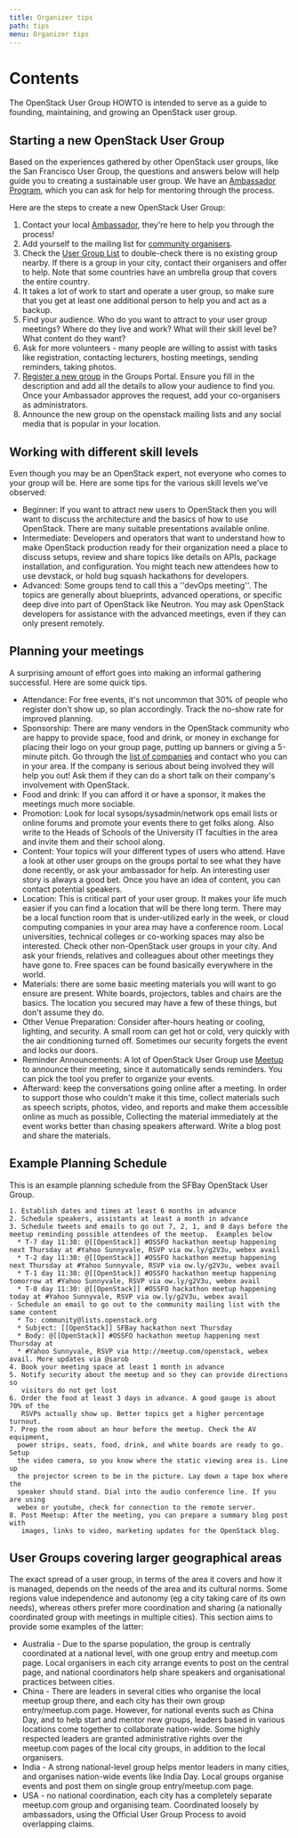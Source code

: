 ```yaml
---
title: Organizer tips
path: tips
menu: Organizer tips
---
```


Contents
========
The OpenStack User Group HOWTO is intended to serve as a guide to founding,
maintaining, and growing an OpenStack user group.

Starting a new OpenStack User Group
-----------------------------------

Based on the experiences gathered by other OpenStack user groups, like the
San Francisco User Group, the questions and answers below will help guide
you to creating a sustainable user group. We have an
[Ambassador Program](https://groups.openstack.org/ambassador-program),
which you can ask for help for mentoring through the process.

Here are the steps to create a new OpenStack User Group:

1. Contact your local [Ambassador](https://groups.openstack.org/ambassador-program),
   they're here to help you through the process!
2. Add yourself to the mailing list for
   [community organisers](http://lists.openstack.org/cgi-bin/mailman/listinfo/community).
3. Check the [User Group List](https://groups.openstack.org/) to double-check
   there is no existing group nearby. If there is a group in your city,
   contact their organisers and offer to help. Note that some countries have
   an umbrella group that covers the entire country.
4. It takes a lot of work to start and operate a user group, so make sure that
   you get at least one additional person to help you and act as a backup.
5. Find your audience. Who do you want to attract to your user group meetings?
   Where do they live and work? What will their skill level be? What content
   do they want?
6. Ask for more volunteers - many people are willing to assist with tasks like
   registration, contacting lecturers, hosting meetings, sending reminders,
   taking photos.
7. [Register a new group](https://groups.openstack.org/node/add/group) in the
   Groups Portal. Ensure you fill in the description and add all the details
   to allow your audience to find you. Once your Ambassador approves the
   request, add your co-organisers as administrators.
8. Announce the new group on the openstack mailing lists and any social media
   that is popular in your location.

Working with different skill levels
-----------------------------------
Even though you may be an OpenStack expert, not everyone who comes to your
group will be. Here are some tips for the various skill levels we've observed:

- Beginner: If you want to attract new users to OpenStack then you will want
  to discuss the architecture and the basics of how to use OpenStack.
  There are many suitable presentations available online.
- Intermediate:  Developers and operators that want to understand how to make
  OpenStack production ready for their organization need a place to discuss
  setups, review and share topics like details on APIs, package installation,
  and configuration. You might teach new attendees how to use devstack, or
  hold bug squash hackathons for developers.
- Advanced: Some groups tend to call this a ''devOps meeting''. The topics
  are generally about blueprints, advanced operations, or specific deep dive
  into part of OpenStack like Neutron. You may ask OpenStack developers for
  assistance with the advanced meetings, even if they can only present
  remotely.

Planning your meetings
----------------------
A surprising amount of effort goes into making an informal gathering
successful. Here are some quick tips.

- Attendance: For free events, it's not uncommon that 30% of people who
  register don't show up, so plan accordingly. Track the no-show rate for
  improved planning.
- Sponsorship: There are many vendors in the OpenStack community who are
  happy to provide space, food and drink, or money in exchange for placing
  their logo on your group page, putting up banners or giving a 5-minute pitch.
  Go through the [list of companies](http://openstack.org/community/companies/)
  and contact who you can in your area. If the company is serious about being
  involved they will help you out! Ask them if they can do a short talk on
  their company's involvement with OpenStack.
- Food and drink: If you can afford it or have a sponsor, it makes the
  meetings much more sociable.
- Promotion: Look for local sysops/sysadmin/network ops email lists or online
  forums and promote your events there to get folks along. Also write to the
  Heads of Schools of the University IT faculties in the area and
  invite them and their school along.
- Content: Your topics will your different types of users who attend. Have a
  look at other user groups on the groups portal to see what they have done
  recently, or ask your ambassador for help. An interesting user story is
  always a good  bet. Once you have an idea of content, you can contact
  potential speakers.
- Location: This is critical part of your user group. It makes your life much
  easier if you can find a location that will be there long term. There may
  be a local function room that is under-utilized early in the week, or
  cloud computing companies in your area may have a conference room. Local
  universities, technical colleges or co-working spaces may also be interested.
  Check other non-OpenStack user groups in your city. And ask your friends,
  relatives and colleagues about other meetings they have gone to. Free spaces
  can be found basically everywhere in the world.
- Materials: there are some basic meeting materials you will want to go ensure
  are present. White boards, projectors, tables and chairs are the basics.
  The location you secured may have a few of these things, but don't assume
  they do.
- Other Venue Preparation: Consider after-hours heating or cooling, lighting,
  and security. A small room can get hot or cold, very quickly with the air
  conditioning turned off. Sometimes our security forgets the event and locks
  our doors.
- Reminder Announcements: A lot of OpenStack User Group use [Meetup](http://meetup.com)
  to announce their meeting, since it automatically sends reminders. You can
  pick the tool you prefer to organize your events.
- Afterward: keep the conversations going online after a meeting. In order to
  support those who couldn't make it this time, collect materials such as
  speech scripts, photos, video, and reports and  make them accessible online
  as much as possible, Collecting the material immediately at the event works
  better than chasing speakers afterward. Write a blog post and share the
  materials.

Example Planning Schedule
-------------------------
This is an example planning schedule from the SFBay OpenStack User Group.

    1. Establish dates and times at least 6 months in advance
    2. Schedule speakers, assistants at least a month in advance
    3. Schedule tweets and emails to go out 7, 2, 1, and 0 days before the meetup reminding possible attendees of the meetup.  Examples below
      * T-7 day 11:30: @[[OpenStack]] #OSSFO hackathon meetup happening next Thursday at #Yahoo Sunnyvale, RSVP via ow.ly/g2V3u, webex avail
      * T-2 day 11:30: @[[OpenStack]] #OSSFO hackathon meetup happening next Thursday at #Yahoo Sunnyvale, RSVP via ow.ly/g2V3u, webex avail
      * T-1 day 11:30: @[[OpenStack]] #OSSFO hackathon meetup happening tomorrow at #Yahoo Sunnyvale, RSVP via ow.ly/g2V3u, webex avail
      * T-0 day 11:30: @[[OpenStack]] #OSSFO hackathon meetup happening today at #Yahoo Sunnyvale, RSVP via ow.ly/g2V3u, webex avail
    - Schedule an email to go out to the community mailing list with the same content
      * To: community@lists.openstack.org
      * Subject: [[OpenStack]] SFBay hackathon next Thursday
      * Body: @[[OpenStack]] #OSSFO hackathon meetup happening next Thursday at
      * #Yahoo Sunnyvale, RSVP via http://meetup.com/openstack, webex avail. More updates via @sarob
    4. Book your meeting space at least 1 month in advance
    5. Notify security about the meetup and so they can provide directions so
       visitors do not get lost
    6. Order the food at least 3 days in advance. A good gauge is about 70% of the
       RSVPs actually show up. Better topics get a higher percentage turnout.
    7. Prep the room about an hour before the meetup. Check the AV equipment,
      power strips, seats, food, drink, and white boards are ready to go. Setup
      the video camera, so you know where the static viewing area is. Line up
      the projector screen to be in the picture. Lay down a tape box where the
      speaker should stand. Dial into the audio conference line. If you are using
      webex or youtube, check for connection to the remote server.
    8. Post Meetup: After the meeting, you can prepare a summary blog post with
       images, links to video, marketing updates for the OpenStack blog.


User Groups covering larger geographical areas
----------------------------------------------
The exact spread of a user group, in terms of the area it covers and how it is
managed, depends on the needs of the area and its cultural norms. Some regions
value independence and autonomy (eg a city taking care of its own needs),
whereas others prefer more coordination and sharing (a nationally coordinated
group with meetings in multiple cities). This section aims to provide some
examples of the latter:
- Australia - Due to the sparse population, the group is centrally coordinated
  at a national level, with one group entry and meetup.com page. Local
  organisers in each city arrange events to post on the central page, and
  national coordinators help share speakers and organisational practices
  between cities.
- China - There are leaders in several cities who organise the local meetup
  group there, and each city has their own group entry/meetup.com page.
  However, for national events such as China Day, and to help start and mentor
  new groups, leaders based in various locations come together to collaborate
  nation-wide. Some highly respected leaders are granted administrative rights
  over the meetup.com pages of the local city groups, in addition to the local
  organisers.
- India - A strong national-level group helps mentor leaders in many cities,
  and organises nation-wide events like India Day. Local groups organise
  events and post them on single group entry/meetup.com page.
- USA - no national coordination, each city has a completely separate
  meetup.com group and organising team. Coordinated loosely by ambassadors,
  using the Official User Group Process to avoid overlapping claims.

